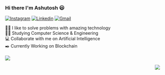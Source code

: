 ### Hi there I'm Ashutosh 😃

[![Instagram](https://img.shields.io/badge/Instagram-E4405F?style=for-the-badge&logo=instagram&logoColor=white)](https://www.instagram.com/waytoashutosh/)
[![Linkedin](https://img.shields.io/badge/LinkedIn-0077B5?style=for-the-badge&logo=linkedin&logoColor=white)](https://www.linkedin.com/in/ashutosh-kr/)
[![Gmail](https://img.shields.io/badge/Gmail-D14836?style=for-the-badge&logo=gmail&logoColor=white)](mailto:ashutoshkr616@gmail.com)

👨‍💻 I like to solve problems with amazing technology <br>
👨‍🎓 Studying Computer Science & Engineering <br>
💻 Collaborate with me on Artificial Intelligence <br>
✒️ Currently Working on Blockchain 
<br>
<br>
<a href="https://github-readme-stats.vercel.app/api?username=waytoashutosh&show_icons=true">
  <img align="center" src="https://github-readme-stats.vercel.app/api?username=waytoashutosh&layout=compact&langs_count=10&title_color=606060&text_color=606060&bg_color=00000000&hide_border=truecustom_title=My GitHub Stats" />
</a>

<a href="https://github-readme-stats.vercel.app/api/top-langs/?username=waytoashutosh&layout=compact&langs_count=8">
  <img  align="right" src="https://github-readme-stats.vercel.app/api/top-langs/?username=waytoashutosh&layout=compact&langs_count=10&title_color=606060&text_color=606060&bg_color=00000000&hide_border=true" />
</a>
